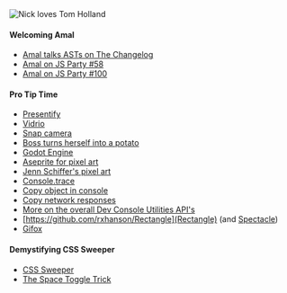 <img src="https://changelog-assets.s3.us-east-1.amazonaws.com/jsparty/nick-loves-tom-holland.jpg" alt="Nick loves Tom Holland" />

#### Welcoming Amal

- [Amal talks ASTs on The Changelog](https://changelog.com/podcast/362)
- [Amal on JS Party #58](https://changelog.com/jsparty/58)
- [Amal on JS Party #100](https://changelog.com/jsparty/100)

#### Pro Tip Time

- [Presentify](https://apps.apple.com/us/app/presentify-screen-annotation/id1507246666?mt=12)
- [Vidrio](https://apps.apple.com/us/app/vidrio/id1209843625?mt=12)
- [Snap camera](https://snapcamera.snapchat.com) 
- [Boss turns herself into a potato](https://time.com/5813683/boss-turns-herself-into-a-potato/)
- [Godot Engine](https://godotengine.org/)
- [Aseprite for pixel art](https://www.aseprite.org)
- [Jenn Schiffer's pixel art](https://jennmoney.biz/art/index.html)
- [Console.trace](https://developer.mozilla.org/en-US/docs/Web/API/Console/trace)
- [Copy object in console](https://developers.google.com/web/tools/chrome-devtools/console/utilities#copy)
- [Copy network responses](https://developers.google.com/web/updates/2015/05/copy-the-response-of-a-network-resource-to-your-clipboard)
- [More on the overall Dev Console Utilities API's](https://developers.google.com/web/tools/chrome-devtools/console/utilities)
- [https://github.com/rxhanson/Rectangle](Rectangle) (and [Spectacle](https://www.spectacleapp.com/))
- [Gifox](https://gifox.io/)

#### Demystifying CSS Sweeper

- [CSS Sweeper](https://github.com/propjockey/css-sweeper)
- [The Space Toggle Trick](https://github.com/propjockey/css-sweeper#basics-of-space-toggle)
